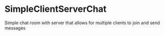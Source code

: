 # SimpleClientServerChat
Simple chat room with server that allows for multiple clients to join and send messages

